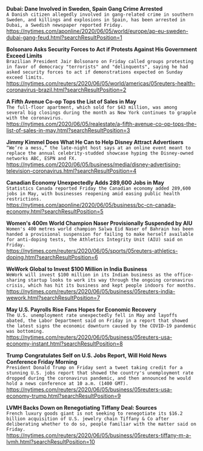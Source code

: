 **Dubai: Dane Involved in Sweden, Spain Gang Crime Arrested**\
`A Danish citizen allegedly involved in gang-related crime in southern Sweden, and killings and explosions in Spain, has been arrested in Dubai, a Swedish newspaper reported Friday.`\
https://nytimes.com/aponline/2020/06/05/world/europe/ap-eu-sweden-dubai-gang-feud.html?searchResultPosition=1

**Bolsonaro Asks Security Forces to Act if Protests Against His Government Exceed Limits**\
`Brazilian President Jair Bolsonaro on Friday called groups protesting in favor of democracy "terrorists" and "delinquents", saying he had asked security forces to act if demonstrations expected on Sunday exceed limits.`\
https://nytimes.com/reuters/2020/06/05/world/americas/05reuters-health-coronavirus-brazil.html?searchResultPosition=2

**A Fifth Avenue Co-op Tops the List of Sales in May**\
`The full-floor apartment, which sold for $43 million, was among several big closings during the month as New York continues to grapple with the coronavirus.`\
https://nytimes.com/2020/06/05/realestate/a-fifth-avenue-co-op-tops-the-list-of-sales-in-may.html?searchResultPosition=3

**Jimmy Kimmel Does What He Can to Help Disney Attract Advertisers**\
`“We’re a mess,” the late-night host says at an online event meant to replace the annual celebrity-studded showcase hyping the Disney-owned networks ABC, ESPN and FX.`\
https://nytimes.com/2020/06/05/business/media/disney-advertising-television-coronavirus.html?searchResultPosition=4

**Canadian Economy Unexpectedly Adds 289,600 Jobs in May**\
`Statistics Canada reported Friday the Canadian economy added 289,600 jobs in May, with businesses reopening amid easing public health restrictions. `\
https://nytimes.com/aponline/2020/06/05/business/bc-cn-canada-economy.html?searchResultPosition=5

**Women's 400m World Champion Naser Provisionally Suspended by AIU**\
`Women's 400 metres world champion Salwa Eid Naser of Bahrain has been handed a provisional suspension for failing to make herself available for anti-doping tests, the Athletics Integrity Unit (AIU) said on Friday.`\
https://nytimes.com/reuters/2020/06/05/sports/05reuters-athletics-doping.html?searchResultPosition=6

**WeWork Global to Invest $100 Million in India Business**\
`WeWork will invest $100 million in its Indian business as the office-sharing startup looks to work its way through the ongoing coronavirus crisis, which has hit its business and kept people indoors for months.`\
https://nytimes.com/reuters/2020/06/05/business/05reuters-india-wework.html?searchResultPosition=7

**May U.S. Payrolls Rise Fans Hopes for Economic Recovery**\
`The U.S. unemployment rate unexpectedly fell in May and layoffs abated, the Labor Department said on Friday in a report that showed the latest signs the economic downturn caused by the COVID-19 pandemic was bottoming.    `\
https://nytimes.com/reuters/2020/06/05/business/05reuters-usa-economy-instant.html?searchResultPosition=8

**Trump Congratulates Self on U.S. Jobs Report, Will Hold News Conference Friday Morning**\
`President Donald Trump on Friday sent a tweet taking credit for a stunning U.S. jobs report that showed the country's unemployment rate dropped during the coronavirus pandemic, and then announced he would hold a news conference at 10 a.m. (1400 GMT).`\
https://nytimes.com/reuters/2020/06/05/business/05reuters-usa-economy-trump.html?searchResultPosition=9

**LVMH Backs Down on Renegotiating Tiffany Deal: Sources**\
`French luxury goods giant is not seeking to renegotiate its $16.2 billion acquisition of U.S. jewelry chain Tiffany & Co after deliberating whether to do so, people familiar with the matter said on Friday.`\
https://nytimes.com/reuters/2020/06/05/business/05reuters-tiffany-m-a-lvmh.html?searchResultPosition=10

